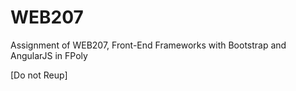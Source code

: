 # WEB207

Assignment of WEB207, Front-End Frameworks with Bootstrap and AngularJS in FPoly

[Do not Reup]
